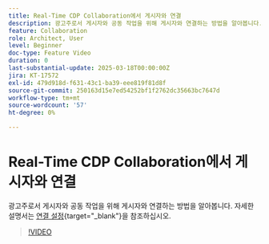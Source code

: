 ```yaml
---
title: Real-Time CDP Collaboration에서 게시자와 연결
description: 광고주로서 게시자와 공동 작업을 위해 게시자와 연결하는 방법을 알아봅니다.
feature: Collaboration
role: Architect, User
level: Beginner
doc-type: Feature Video
duration: 0
last-substantial-update: 2025-03-18T00:00:00Z
jira: KT-17572
exl-id: 479d918d-f631-43c1-ba39-eee819f81d8f
source-git-commit: 250163d15e7ed54252bf1f2762dc35663bc7647d
workflow-type: tm+mt
source-wordcount: '57'
ht-degree: 0%

---
```


# Real-Time CDP Collaboration에서 게시자와 연결

광고주로서 게시자와 공동 작업을 위해 게시자와 연결하는 방법을 알아봅니다. 자세한 설명서는 [연결 설정](https://experienceleague.adobe.com/en/docs/real-time-cdp-collaboration/using/connect/establishing-connections){target="_blank"}을 참조하십시오.

>[!VIDEO](https://video.tv.adobe.com/v/3452218/?learn=on&enablevpops)
